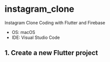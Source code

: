 # instagram_clone

Instagram Clone Coding with Flutter and Firebase

- OS: macOS 
- IDE: Visual Studio Code

## 1. Create a new Flutter project





    